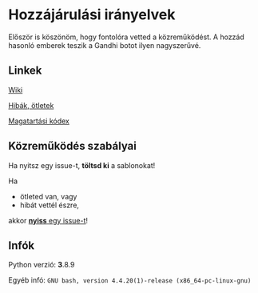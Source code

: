 # Hozzájárulási irányelvek

Először is köszönöm, hogy fontolóra vetted a közreműködést. A hozzád hasonló emberek teszik a Gandhi botot ilyen nagyszerűvé.

## Linkek
[Wiki](https://github.com/koviubi56/Project-gandhi/wiki) 

[Hibák, ötletek](https://github.com/koviubi56/Project-gandhi/issues)

[Magatartási kódex](https://github.com/koviubi56/Project-gandhi/blob/master/CODE_OF_CONDUCT.md)


## Közreműködés szabályai
Ha nyitsz egy issue-t, **töltsd ki** a sablonokat!

Ha
* ötleted van, vagy
* hibát vettél észre,

akkor [__nyiss__ egy issue-t](https://github.com/koviubi56/Project-gandhi/issues/new/choose)!

## Infók
Python verzió: **3**.8.9

Egyéb infó: `GNU bash, version 4.4.20(1)-release (x86_64-pc-linux-gnu)`
